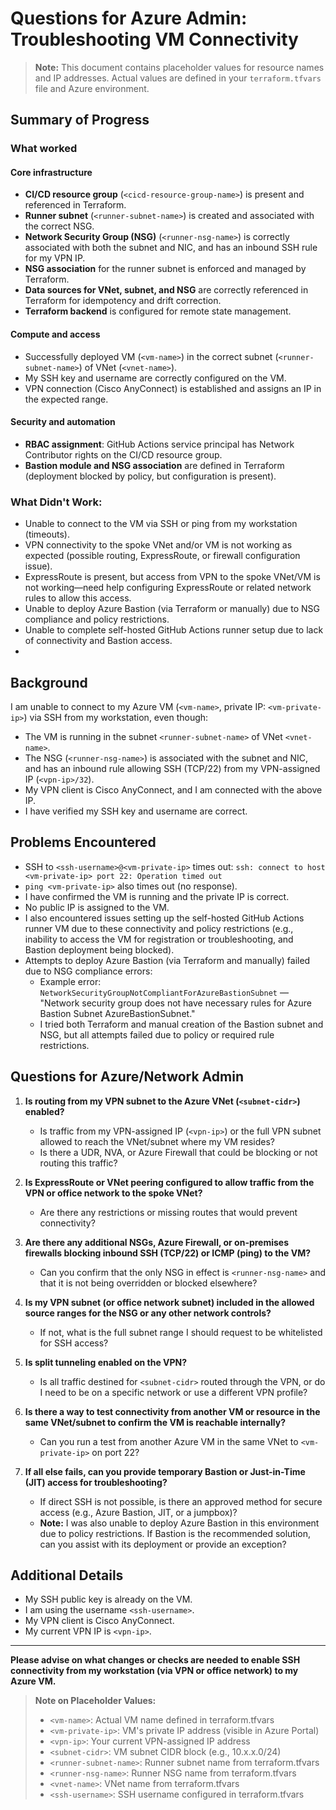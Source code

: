 # Questions for Azure Admin: Troubleshooting VM Connectivity

> **Note:** This document contains placeholder values for resource names and IP addresses. Actual values are defined in your `terraform.tfvars` file and Azure environment.

## Summary of Progress

### What worked

#### Core infrastructure
- **CI/CD resource group** (`<cicd-resource-group-name>`) is present and referenced in Terraform.
- **Runner subnet** (`<runner-subnet-name>`) is created and associated with the correct NSG.
- **Network Security Group (NSG)** (`<runner-nsg-name>`) is correctly associated with both the subnet and NIC, and has an inbound SSH rule for my VPN IP.
- **NSG association** for the runner subnet is enforced and managed by Terraform.
- **Data sources for VNet, subnet, and NSG** are correctly referenced in Terraform for idempotency and drift correction.
- **Terraform backend** is configured for remote state management.

#### Compute and access
- Successfully deployed VM (`<vm-name>`) in the correct subnet (`<runner-subnet-name>`) of VNet (`<vnet-name>`).
- My SSH key and username are correctly configured on the VM.
- VPN connection (Cisco AnyConnect) is established and assigns an IP in the expected range.

#### Security and automation
- **RBAC assignment**: GitHub Actions service principal has Network Contributor rights on the CI/CD resource group.
- **Bastion module and NSG association** are defined in Terraform (deployment blocked by policy, but configuration is present).

### What Didn't Work:
- Unable to connect to the VM via SSH or ping from my workstation (timeouts).
- VPN connectivity to the spoke VNet and/or VM is not working as expected (possible routing, ExpressRoute, or firewall configuration issue).
- ExpressRoute is present, but access from VPN to the spoke VNet/VM is not working—need help configuring ExpressRoute or related network rules to allow this access.
- Unable to deploy Azure Bastion (via Terraform or manually) due to NSG compliance and policy restrictions.
- Unable to complete self-hosted GitHub Actions runner setup due to lack of connectivity and Bastion access.
- 

## Background
I am unable to connect to my Azure VM (`<vm-name>`, private IP: `<vm-private-ip>`) via SSH from my workstation, even though:
- The VM is running in the subnet `<runner-subnet-name>` of VNet `<vnet-name>`.
- The NSG (`<runner-nsg-name>`) is associated with the subnet and NIC, and has an inbound rule allowing SSH (TCP/22) from my VPN-assigned IP (`<vpn-ip>/32`).
- My VPN client is Cisco AnyConnect, and I am connected with the above IP.
- I have verified my SSH key and username are correct.

## Problems Encountered
- SSH to `<ssh-username>@<vm-private-ip>` times out: `ssh: connect to host <vm-private-ip> port 22: Operation timed out`
- `ping <vm-private-ip>` also times out (no response).
- I have confirmed the VM is running and the private IP is correct.
- No public IP is assigned to the VM.
- I also encountered issues setting up the self-hosted GitHub Actions runner VM due to these connectivity and policy restrictions (e.g., inability to access the VM for registration or troubleshooting, and Bastion deployment being blocked).
- Attempts to deploy Azure Bastion (via Terraform and manually) failed due to NSG compliance errors:
  - Example error: `NetworkSecurityGroupNotCompliantForAzureBastionSubnet` — "Network security group <bastion-nsg-name> does not have necessary rules for Azure Bastion Subnet AzureBastionSubnet."
  - I tried both Terraform and manual creation of the Bastion subnet and NSG, but all attempts failed due to policy or required rule restrictions.

## Questions for Azure/Network Admin

1. **Is routing from my VPN subnet to the Azure VNet (`<subnet-cidr>`) enabled?**
   - Is traffic from my VPN-assigned IP (`<vpn-ip>`) or the full VPN subnet allowed to reach the VNet/subnet where my VM resides?
   - Is there a UDR, NVA, or Azure Firewall that could be blocking or not routing this traffic?

2. **Is ExpressRoute or VNet peering configured to allow traffic from the VPN or office network to the spoke VNet?**
   - Are there any restrictions or missing routes that would prevent connectivity?

3. **Are there any additional NSGs, Azure Firewall, or on-premises firewalls blocking inbound SSH (TCP/22) or ICMP (ping) to the VM?**
   - Can you confirm that the only NSG in effect is `<runner-nsg-name>` and that it is not being overridden or blocked elsewhere?

4. **Is my VPN subnet (or office network subnet) included in the allowed source ranges for the NSG or any other network controls?**
   - If not, what is the full subnet range I should request to be whitelisted for SSH access?

5. **Is split tunneling enabled on the VPN?**
   - Is all traffic destined for `<subnet-cidr>` routed through the VPN, or do I need to be on a specific network or use a different VPN profile?

6. **Is there a way to test connectivity from another VM or resource in the same VNet/subnet to confirm the VM is reachable internally?**
   - Can you run a test from another Azure VM in the same VNet to `<vm-private-ip>` on port 22?

7. **If all else fails, can you provide temporary Bastion or Just-in-Time (JIT) access for troubleshooting?**
   - If direct SSH is not possible, is there an approved method for secure access (e.g., Azure Bastion, JIT, or a jumpbox)?
   - **Note:** I was also unable to deploy Azure Bastion in this environment due to policy restrictions. If Bastion is the recommended solution, can you assist with its deployment or provide an exception?

## Additional Details
- My SSH public key is already on the VM.
- I am using the username `<ssh-username>`.
- My VPN client is Cisco AnyConnect.
- My current VPN IP is `<vpn-ip>`.

---

**Please advise on what changes or checks are needed to enable SSH connectivity from my workstation (via VPN or office network) to my Azure VM.**

> **Note on Placeholder Values:**
> - `<vm-name>`: Actual VM name defined in terraform.tfvars
> - `<vm-private-ip>`: VM's private IP address (visible in Azure Portal)
> - `<vpn-ip>`: Your current VPN-assigned IP address
> - `<subnet-cidr>`: VM subnet CIDR block (e.g., 10.x.x.0/24)
> - `<runner-subnet-name>`: Runner subnet name from terraform.tfvars
> - `<runner-nsg-name>`: Runner NSG name from terraform.tfvars
> - `<vnet-name>`: VNet name from terraform.tfvars
> - `<ssh-username>`: SSH username configured in terraform.tfvars
